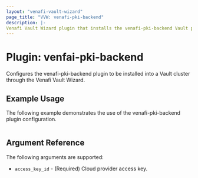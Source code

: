 ```yaml
---
layout: "venafi-vault-wizard"
page_title: "VVW: venafi-pki-backend"
description: |-
Venafi Vault Wizard plugin that installs the venafi-pki-backend Vault plugin to a Vault cluster.
---
```


# Plugin: venfai-pki-backend

Configures the venafi-pki-backend plugin to be installed into a Vault cluster through the Venafi Vault Wizard. 


## Example Usage

The following example demonstrates the use of the venafi-pki-backend plugin configuration.

```hcl-terraform

```

## Argument Reference

The following arguments are supported:

* `access_key_id` - (Required) Cloud provider access key.

